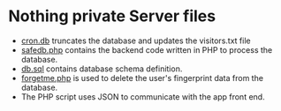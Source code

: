 # Nothing private Server files

* [cron.db](cron.php) truncates the database and updates the visitors.txt file
* [safedb.php](safedb.php) contains the backend code written in PHP to process the database.
* [db.sql](db.sql) contains database schema definition.
* [forgetme.php](forgetme.php) is used to delete the user's fingerprint data from the database.
* The PHP script uses JSON to communicate with the app front end.
